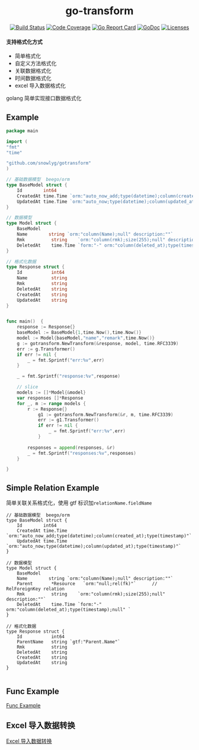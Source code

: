 <h1 align="center">go-transform</h1>

<p align="center">
    <a href="https://travis-ci.org/snowlyg/gotransformer"><img src="https://travis-ci.org/snowlyg/gotransformer.svg?branch=master" alt="Build Status"></a>
    <a href="https://codecov.io/gh/snowlyg/gotransformer"><img src="https://codecov.io/gh/snowlyg/gotransformer/branch/master/graph/badge.svg" alt="Code Coverage"></a>
    <a href="https://goreportcard.com/report/github.com/snowlyg/gotransformer"><img src="https://goreportcard.com/badge/github.com/snowlyg/gotransformer" alt="Go Report Card"></a>
    <a href="https://godoc.org/github.com/snowlyg/gotransformer"><img src="https://godoc.org/github.com/snowlyg/gotransformer?status.svg" alt="GoDoc"></a>
    <a href="https://github.com/snowlyg/gotransformer/blob/master/LICENSE"><img src="https://img.shields.io/github/license/snowlyg/gotransformer" alt="Licenses"></a>
</p>

#### 支持格式化方式
- 简单格式化
- 自定义方法格式化
- 关联数据格式化
- 时间数据格式化
- excel 导入数据格式化

golang 简单实现接口数据格式化

## Example

```go
package main

import (
"fmt"
"time"

"github.com/snowlyg/gotransform"
)

// 基础数据模型  beego/orm 
type BaseModel struct {
	Id        int64
	CreatedAt time.Time `orm:"auto_now_add;type(datetime);column(created_at);type(timestamp)"`
	UpdatedAt time.Time `orm:"auto_now;type(datetime);column(updated_at);type(timestamp)"`
}

// 数据模型
type Model struct {
	BaseModel
	Name        string `orm:"column(Name);null" description:""`
	Rmk          string    `orm:"column(rmk);size(255);null" description:""`
	DeletedAt    time.Time `form:"-" orm:"column(deleted_at);type(timestamp);null" `
}

// 格式化数据
type Response struct {
	Id           int64
	Name         string
    Rmk          string
	DeletedAt    string
	CreatedAt    string
	UpdatedAt    string
}


func main()  {
    response := Response{}
    baseModel := BaseModel{1,time.Now(),time.Now()}
    model := Model{baseModel,"name","remark",time.Now()}
    g := gotransform.NewTransform(&response, model, time.RFC3339)
    err := g.Transformer()
    if err != nil {
        _ = fmt.Sprintf("err:%v",err)
    }

    _ = fmt.Sprintf("response:%v",response)

    // slice
    models := []*Model{&model}
	var responses []*Response
	for _, m := range models {
		r := Response{}
		    g1 := gotransform.NewTransform(&r, m, time.RFC3339)
            err := g1.Transformer()
            if err != nil {
                _ = fmt.Sprintf("err:%v",err)
            }
           
		responses = append(responses, &r)
        _ = fmt.Sprintf("responses:%v",responses)
	}

}

```

## Simple Relation Example
 
简单关联关系格式化，使用 gtf 标识加`relationName.fieldName`
 
```
// 基础数据模型  beego/orm 
type BaseModel struct {
	Id        int64
	CreatedAt time.Time `orm:"auto_now_add;type(datetime);column(created_at);type(timestamp)"`
	UpdatedAt time.Time `orm:"auto_now;type(datetime);column(updated_at);type(timestamp)"`
}

// 数据模型
type Model struct {
	BaseModel
	Name        string `orm:"column(Name);null" description:""`
    Parent       *Resource   `orm:"null;rel(fk)"`      // RelForeignKey relation
	Rmk          string    `orm:"column(rmk);size(255);null" description:""`
	DeletedAt    time.Time `form:"-" orm:"column(deleted_at);type(timestamp);null" `
}

// 格式化数据
type Response struct {
	Id           int64
	ParentName   string `gtf:"Parent.Name"`
    Rmk          string
	DeletedAt    string
	CreatedAt    string
	UpdatedAt    string
}


```

## Func Example

[Func Example](FUNC.md)

 
## Excel 导入数据转换

[Excel 导入数据转换](XLSX.md)
